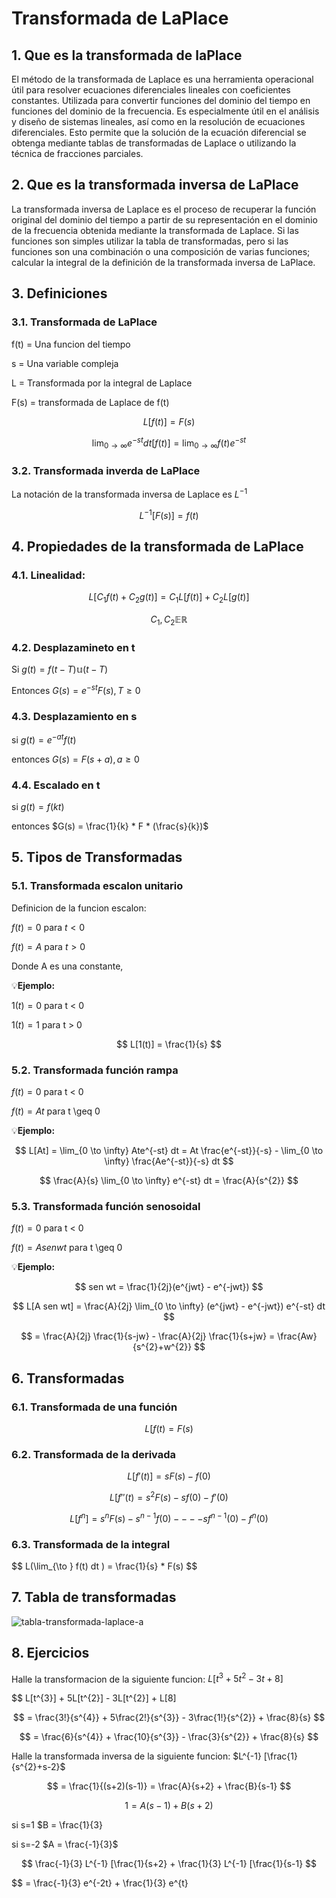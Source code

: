 # Transformada de LaPlace
## 1. Que es la transformada de laPlace
El método de la transformada de Laplace es una herramienta operacional útil para resolver ecuaciones diferenciales lineales con coeficientes constantes. Utilizada para convertir funciones del dominio del tiempo en funciones del dominio de la frecuencia. Es especialmente útil en el análisis y diseño de sistemas lineales, así como en la resolución de ecuaciones diferenciales. Esto permite que la solución de la ecuación diferencial se obtenga mediante tablas de transformadas de Laplace o utilizando la técnica de fracciones parciales.
## 2. Que es la transformada inversa de LaPlace
La transformada inversa de Laplace es el proceso de recuperar la función original del dominio del tiempo a partir de su representación en el dominio de la frecuencia obtenida mediante la transformada de Laplace. Si las funciones son simples utilizar la tabla de transformadas, pero si las funciones son una combinación o una composición de varias funciones; calcular la integral de la definición de la transformada inversa de LaPlace.
## 3. Definiciones
### 3.1. Transformada de LaPlace
f(t) = Una funcion del tiempo

s = Una variable compleja

L = Transformada por la integral de Laplace

F(s) = transformada de Laplace de f(t)

$$ L[f(t)] = F(s) $$

$$ \lim_{0 \to \infty} e^{-st} dt[f(t)] = \lim_{0 \to \infty} f(t)e^{-st} $$

### 3.2. Transformada inverda de LaPlace
La notación de la transformada inversa de Laplace es $L^{-1}$

$$ L^{-1} [F(s)] = f(t) $$

## 4. Propiedades de la transformada de LaPlace
### 4.1. Linealidad:
$$ L[C_{1}f(t) + C_{2}g(t)] = C_{1}L[f(t)] + C_{2}L[g(t)] $$ 

$$ C_{1} , C_{2} \mathbb{E} \mathbb{R} $$
### 4.2. Desplazamineto en t
Si $g(t) = f(t - T) \mathbb{u} (t - T)$

Entonces $G(s) = e^{-st} F(s) , T \geq 0$
### 4.3. Desplazamiento en s

si $g(t) = e^{-at} f(t)$

entonces $G(s) = F(s + a) , a \geq 0$
### 4.4. Escalado en t
si $g(t) = f(kt)$

entonces $G(s) = \frac{1}{k} * F * (\frac{s}{k})$

## 5. Tipos de Transformadas
### 5.1. Transformada escalon unitario
Definicion de la funcion escalon: 

$f(t) = 0$ para $t < 0$

$f(t) = A$ para $t > 0$

Donde A es una constante, 

💡**Ejemplo:**

$1(t) = 0$ para t < 0

$1(t) = 1$ para t > 0

$$ L[1(t)] = \frac{1}{s} $$

### 5.2. Transformada función rampa

$f(t) = 0$ para t < 0

$f(t) = At$ para t \geq 0

💡**Ejemplo:**

$$ L[At] = \lim_{0 \to \infty} Ate^{-st} dt = At \frac{e^{-st}}{-s} - \lim_{0 \to \infty} \frac{Ae^{-st}}{-s} dt $$

$$ \frac{A}{s} \lim_{0 \to \infty} e^{-st} dt = \frac{A}{s^{2}} $$

### 5.3. Transformada función senosoidal

$f(t) = 0$  para t < 0

$f(t) = A sen wt$ para t \geq 0

💡**Ejemplo:**

$$ sen wt = \frac{1}{2j}(e^{jwt} - e^{-jwt}) $$

$$ L[A sen wt] = \frac{A}{2j} \lim_{0 \to \infty} (e^{jwt} - e^{-jwt}) e^{-st} dt $$

$$ = \frac{A}{2j} \frac{1}{s-jw} - \frac{A}{2j} \frac{1}{s+jw} = \frac{Aw}{s^{2}+w^{2}} $$

## 6. Transformadas
### 6.1. Transformada de una función
$$ L[f(t) = F(s) $$
### 6.2. Transformada de la derivada
$$ L[f'(t)] = sF(s) - f(0) $$

$$ L[f''(t) = s^{2}F(s) - sf(0) - f'(0) $$

$$ L[f^{n}] = s^{n}F(s) - s^{n-1}f(0) - - - - sf^{n-1}(0) - f^{n}(0) $$

### 6.3. Transformada de la integral
$$ L(\lim_{\to \} f(t) dt ) = \frac{1}{s} * F(s) $$

## 7. Tabla de transformadas

![tabla-transformada-laplace-a](https://github.com/user-attachments/assets/125c240a-e3b5-4ecb-ac40-3c8dc9a7dcd7)

## 8. Ejercicios

Halle la transformacion de la siguiente funcion: $L[t^{3}+5t^{2}-3t+8]$

$$ L[t^{3}] + 5L[t^{2}] - 3L[t^{2}] + L[8]

$$ = \frac{3!}{s^{4}} + 5\frac{2!}{s^{3}} - 3\frac{1!}{s^{2}} + \frac{8}{s} $$

$$ = \frac{6}{s^{4}} + \frac{10}{s^{3}} - \frac{3}{s^{2}} + \frac{8}{s} $$

Halle la transformada inversa de la siguiente funcion: $L^{-1} [\frac{1}{s^{2}+s-2}$

$$ = \frac{1}{(s+2)(s-1)} = \frac{A}{s+2} + \frac{B}{s-1} $$

$$ 1 = A(s-1) + B(s+2) $$

si s=1 $B = \frac{1}{3}

si s=-2 $A = \frac{-1}{3}$

$$ \frac{-1}{3} L^{-1} [\frac{1}{s+2} + \frac{1}{3} L^{-1} [\frac{1}{s-1} $$

$$ = \frac{-1}{3} e^{-2t} + \frac{1}{3} e^{t} 



